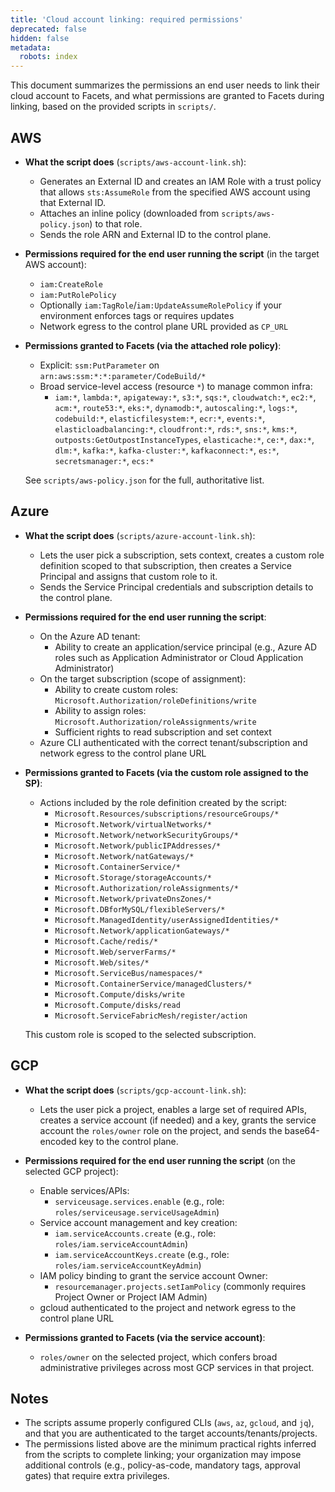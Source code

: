 ```yaml
---
title: 'Cloud account linking: required permissions'
deprecated: false
hidden: false
metadata:
  robots: index
---
```

This document summarizes the permissions an end user needs to link their cloud account to Facets, and what permissions are granted to Facets during linking, based on the provided scripts in `scripts/`.

## AWS

* **What the script does** (`scripts/aws-account-link.sh`):
  * Generates an External ID and creates an IAM Role with a trust policy that allows `sts:AssumeRole` from the specified AWS account using that External ID.
  * Attaches an inline policy (downloaded from `scripts/aws-policy.json`) to that role.
  * Sends the role ARN and External ID to the control plane.

* **Permissions required for the end user running the script** (in the target AWS account):
  * `iam:CreateRole`
  * `iam:PutRolePolicy`
  * Optionally `iam:TagRole`/`iam:UpdateAssumeRolePolicy` if your environment enforces tags or requires updates
  * Network egress to the control plane URL provided as `CP_URL`

* **Permissions granted to Facets (via the attached role policy)**:

  * Explicit: `ssm:PutParameter` on `arn:aws:ssm:*:*:parameter/CodeBuild/*`
  * Broad service-level access (resource `*`) to manage common infra:
    * `iam:*`, `lambda:*`, `apigateway:*`, `s3:*`, `sqs:*`, `cloudwatch:*`, `ec2:*`, `acm:*`, `route53:*`, `eks:*`, `dynamodb:*`, `autoscaling:*`, `logs:*`, `codebuild:*`, `elasticfilesystem:*`, `ecr:*`, `events:*`, `elasticloadbalancing:*`, `cloudfront:*`, `rds:*`, `sns:*`, `kms:*`, `outposts:GetOutpostInstanceTypes`, `elasticache:*`, `ce:*`, `dax:*`, `dlm:*`, `kafka:*`, `kafka-cluster:*`, `kafkaconnect:*`, `es:*`, `secretsmanager:*`, `ecs:*`

  See `scripts/aws-policy.json` for the full, authoritative list.

## Azure

* **What the script does** (`scripts/azure-account-link.sh`):
  * Lets the user pick a subscription, sets context, creates a custom role definition scoped to that subscription, then creates a Service Principal and assigns that custom role to it.
  * Sends the Service Principal credentials and subscription details to the control plane.

* **Permissions required for the end user running the script**:
  * On the Azure AD tenant:
    * Ability to create an application/service principal (e.g., Azure AD roles such as Application Administrator or Cloud Application Administrator)
  * On the target subscription (scope of assignment):
    * Ability to create custom roles: `Microsoft.Authorization/roleDefinitions/write`
    * Ability to assign roles: `Microsoft.Authorization/roleAssignments/write`
    * Sufficient rights to read subscription and set context
  * Azure CLI authenticated with the correct tenant/subscription and network egress to the control plane URL

* **Permissions granted to Facets (via the custom role assigned to the SP)**:

  * Actions included by the role definition created by the script:
    * `Microsoft.Resources/subscriptions/resourceGroups/*`
    * `Microsoft.Network/virtualNetworks/*`
    * `Microsoft.Network/networkSecurityGroups/*`
    * `Microsoft.Network/publicIPAddresses/*`
    * `Microsoft.Network/natGateways/*`
    * `Microsoft.ContainerService/*`
    * `Microsoft.Storage/storageAccounts/*`
    * `Microsoft.Authorization/roleAssignments/*`
    * `Microsoft.Network/privateDnsZones/*`
    * `Microsoft.DBforMySQL/flexibleServers/*`
    * `Microsoft.ManagedIdentity/userAssignedIdentities/*`
    * `Microsoft.Network/applicationGateways/*`
    * `Microsoft.Cache/redis/*`
    * `Microsoft.Web/serverFarms/*`
    * `Microsoft.Web/sites/*`
    * `Microsoft.ServiceBus/namespaces/*`
    * `Microsoft.ContainerService/managedClusters/*`
    * `Microsoft.Compute/disks/write`
    * `Microsoft.Compute/disks/read`
    * `Microsoft.ServiceFabricMesh/register/action`

  This custom role is scoped to the selected subscription.

## GCP

* **What the script does** (`scripts/gcp-account-link.sh`):
  * Lets the user pick a project, enables a large set of required APIs, creates a service account (if needed) and a key, grants the service account the `roles/owner` role on the project, and sends the base64-encoded key to the control plane.

* **Permissions required for the end user running the script** (on the selected GCP project):
  * Enable services/APIs:
    * `serviceusage.services.enable` (e.g., role: `roles/serviceusage.serviceUsageAdmin`)
  * Service account management and key creation:
    * `iam.serviceAccounts.create` (e.g., role: `roles/iam.serviceAccountAdmin`)
    * `iam.serviceAccountKeys.create` (e.g., role: `roles/iam.serviceAccountKeyAdmin`)
  * IAM policy binding to grant the service account Owner:
    * `resourcemanager.projects.setIamPolicy` (commonly requires Project Owner or Project IAM Admin)
  * gcloud authenticated to the project and network egress to the control plane URL

* **Permissions granted to Facets (via the service account)**:
  * `roles/owner` on the selected project, which confers broad administrative privileges across most GCP services in that project.

## Notes

* The scripts assume properly configured CLIs (`aws`, `az`, `gcloud`, and `jq`), and that you are authenticated to the target accounts/tenants/projects.
* The permissions listed above are the minimum practical rights inferred from the scripts to complete linking; your organization may impose additional controls (e.g., policy-as-code, mandatory tags, approval gates) that require extra privileges.
